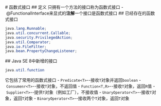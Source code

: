# 函数式接口
## 定义
只拥有一个方法的接口称为函数式接口
- @FunctionalInterface来显式的**注解**一个接口是函数式接口
## 已经存在的函数式接口
```java
java.lang.Runnable;
java.util.concurrent.Callable;
java.security.PrivilegedAction;
java.util.Comparator;
java.io.FileFilter;
java.bean.PropertyChangeListener;
```
## Java SE 8中新增的接口
```java
java.util.function 
```
它包括了常用的函数式接口
- `Predicate<T>`--接收`T`对象并返回`boolean`
- `Consumenr<T>`--接收`T`对象，不返回值
- `Function<T,R>`--接收`T`对象，返回`R`值
- `Supplier<T>`--提供`T`对象（例如工厂），不接收值
- `UnaryOperator<T>`--接收`T`对象，返回`T`对象
- `BinaryOperator<T>`--接收两个`T`对象，返回`T`对象
